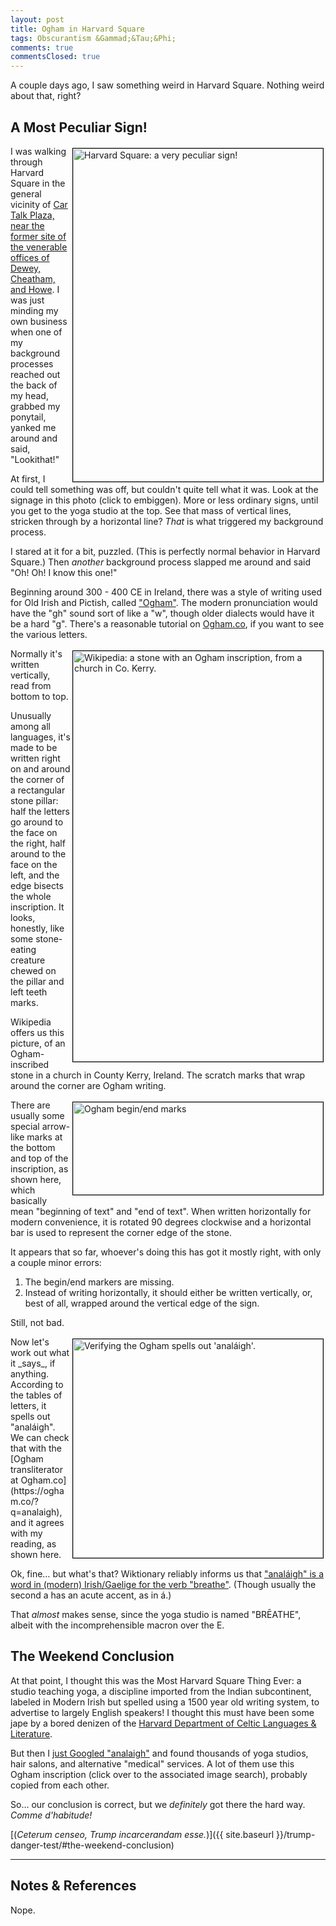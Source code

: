 ```yaml
---
layout: post
title: Ogham in Harvard Square
tags: Obscurantism &Gammad;&Tau;&Phi;
comments: true
commentsClosed: true
---
```


A couple days ago, I saw something weird in Harvard Square.  Nothing weird about that, right?  


## A Most Peculiar Sign!  

<a href="{{ site.baseurl }}/images/2024-10-05-ogham-harvard-square.jpg"><img src="{{ site.baseurl }}/images/2024-10-05-ogham-harvard-square-thumb.jpg" width="400" height="533" alt="Harvard Square: a very peculiar sign!" title="Harvard Square: a very peculiar sign!" style="float: right; margin: 3px 3px 3px 3px; border: 1px solid #000000;"></a>
I was walking through Harvard Square in the general vicinity of
[Car Talk Plaza, near the former site of the venerable offices of Dewey, Cheatham, and Howe](https://www.atlasobscura.com/places/thomas-magliozzi-plaque).
I was just minding my own business when one of my background processes reached out the
back of my head, grabbed my ponytail, yanked me around and said, "Lookithat!"  

At first, I could tell something was off, but couldn't quite tell what it was.  Look at
the signage in this photo (click to embiggen).  More or less ordinary signs, until you get
to the yoga studio at the top.  See that mass of vertical lines, stricken through by a
horizontal line?  _That_ is what triggered my background process.  

I stared at it for a bit, puzzled.  (This is perfectly normal behavior in Harvard Square.)
Then _another_ background process slapped me around and said "Oh!  Oh!  I know this one!"  

Beginning around 300 - 400 CE in Ireland, there was a style of writing used for Old Irish
and Pictish, called ["Ogham"](https://en.wikipedia.org/wiki/Ogham).  The modern
pronunciation would have the "gh" sound sort of like a "w", though older dialects would
have it be a hard "g".  There's a reasonable tutorial on
[Ogham.co](https://ogham.co/ogham-alphabet/), if you want to see the various letters.  

<a href="{{ site.baseurl }}/images/2024-10-05-ogham-harvard-square-Ogham_Stone_Rathass_Church_Tralee_Kerry.jpg"><img src="{{ site.baseurl }}/images/2024-10-05-ogham-harvard-square-Ogham_Stone_Rathass_Church_Tralee_Kerry-thumb.jpg" width="400" height="657" alt="Wikipedia: a stone with an Ogham inscription, from a church in Co. Kerry." title="Wikipedia: a stone with an Ogham inscription, from a church in Co. Kerry." style="float: right; margin: 3px 3px 3px 3px; border: 1px solid #000000;"></a>
Normally it's written vertically, read from bottom to top.  

Unusually among all languages, it's made to be written right on and around the corner of a
rectangular stone pillar: half the letters go around to the face on the right, half around
to the face on the left, and the edge bisects the whole inscription.  It looks, honestly,
like some stone-eating creature chewed on the pillar and left teeth marks.  

Wikipedia offers us this picture, of an Ogham-inscribed stone in a church in County Kerry,
Ireland.  The scratch marks that wrap around the corner are Ogham writing.  

<img src="{{ site.baseurl }}/images/2024-10-05-ogham-harvard-square-begin-end.jpg" width="400" height="148" alt="Ogham begin/end marks" title="Ogham begin/end marks" style="float: right; margin: 3px 3px 3px 3px; border: 1px solid #000000;">
There are usually some special arrow-like marks at the bottom and top of the inscription, as shown
here, which basically mean "beginning of text" and "end of text". When written
horizontally for modern convenience, it is rotated 90 degrees clockwise and a horizontal
bar is used to represent the corner edge of the stone.  

It appears that so far, whoever's doing this has got it mostly right, with only a couple
minor errors:  
1. The begin/end markers are missing.  
2. Instead of writing horizontally, it should either be written vertically, or, best of all,
   wrapped around the vertical edge of the sign.  

Still, not bad.  

<img src="{{ site.baseurl }}/images/2024-10-05-ogham-harvard-square-analaigh.jpg" width="400" height="350" alt="Verifying the Ogham spells out 'anal&aacute;igh'." title="Verifying the Ogham spells out 'anal&aacute;igh'." style="float: right; margin: 3px 3px 3px 3px; border: 1px solid #000000;">
Now let's work out what it _says_, if anything.  According to the tables of letters, it
spells out "anal&aacute;igh".  We can check that with the
[Ogham transliterator at Ogham.co](https://ogham.co/?q=analaigh), and it agrees with my
reading, as shown here.  

Ok, fine&hellip; but what's that?  Wiktionary reliably informs us that
["anal&aacute;igh" is a word in (modern) Irish/Gaelige for the verb "breathe"](https://en.wiktionary.org/wiki/an%C3%A1laigh).
(Though usually the second a has an acute accent, as in &aacute;.)  

That _almost_ makes sense, since the yoga studio is named "BR&Emacr;ATHE", albeit with
the incomprehensible macron over the E.  


## The Weekend Conclusion  

At that point, I thought this was the Most Harvard Square Thing Ever: a studio teaching
yoga, a discipline imported from the Indian subcontinent, labeled in Modern Irish but
spelled using a 1500 year old writing system, to advertise to largely English
speakers!  I thought this must have been some jape by a bored denizen of the
[Harvard Department of Celtic Languages &amp; Literature](https://celtic.fas.harvard.edu/).  

But then I [just Googled "analaigh"](https://www.google.com/search?q=analaigh) and found
thousands of yoga studios, hair salons, and alternative "medical" services.  A lot of
them use this Ogham inscription (click over to the associated image search), probably
copied from each other.  

So&hellip; our conclusion is correct, but we _definitely_ got there the hard way.
_Comme d'habitude!_  

[(_Ceterum censeo, Trump incarcerandam esse._)]({{ site.baseurl }}/trump-danger-test/#the-weekend-conclusion)  

---

## Notes &amp; References  

<!--
<sup id="fn1a">[[1]](#fn1)</sup>

<a id="fn1">1</a>: ***, ["***"](***), *** DOI: [***](***). [↩](#fn1a)  

<a href="{{ site.baseurl }}/images/***">
  <img src="{{ site.baseurl }}/images/***" width="400" height="***" alt="***" title="***" style="float: right; margin: 3px 3px 3px 3px; border: 1px solid #000000;">
</a>

<a href="***">
  <img src="{{ site.baseurl }}/images/***" width="550" height="***" alt="***" title="***" style="margin: 3px 3px 3px 3px; border: 1px solid #000000;">
</a>

<iframe width="400" height="224" src="***" allow="accelerometer; encrypted-media; gyroscope; picture-in-picture" allowfullscreen style="float: right; margin: 3px 3px 3px 3px; border: 1px solid #000000;"></iframe>
-->

Nope.  
